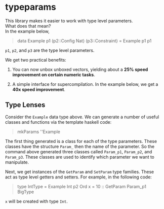 # typeparams

This library makes it easier to work with type level parameters.  
What does that mean?  
In the example below,

> data Example p1 (p2::Config Nat) (p3::Constraint) = Example p1 p1

`p1`, `p2`, and `p3` are the type level parameters.

We get two practical benefits:

1. You can now unbox unboxed vectors, yielding about a **25% speed improvement on certain numeric tasks**.

2. A simple interface for supercompilation.  In the example below, we get a **40x speed improvement**. 

## Type Lenses

Consider the `Example` data type above.
We can generate a number of useful classes and functions via the template haskell code:

> mkParams ''Example

The first thing generated is a class for each of the type parameters.
These classes have the structure `Param_` then the name of the parameter.
So the command above generated three classes called `Param_p1`, `Param_p2`, and `Param_p3`.
These classes are used to identify which parameter we want to manipulate.

Next, we get instances of the `GetParam` and `SetParam` type families.
These act as type level getters and setters.
For example, in the following code:

> type IntType = Example Int p2 Ord
> x = 10 :: GetParam Param_p1 BigType

`x` will be created with type `Int`.


